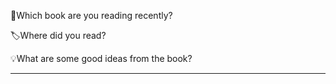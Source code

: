 📖Which book are you reading recently?


🏷️Where did you read?


💡What are some good ideas from the book?


---